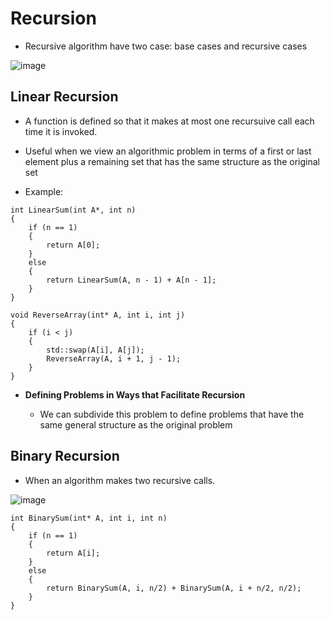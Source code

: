 # Recursion

* Recursive algorithm have two case: base cases and recursive cases

![image](https://user-images.githubusercontent.com/37680071/134756989-4c350626-8357-455d-9cae-8df99c2a5d22.png)

## Linear Recursion

* A function is defined so that it makes at most one recursuive call each time it is invoked.
* Useful when we view an algorithmic problem in terms of a first or last element plus a remaining set that has the same structure as the original set

* Example:

```
int LinearSum(int A*, int n)
{
    if (n == 1)
    {
        return A[0];
    }
    else
    {
        return LinearSum(A, n - 1) + A[n - 1];
    }
}
```

```
void ReverseArray(int* A, int i, int j)
{
    if (i < j)
    {
        std::swap(A[i], A[j]);
        ReverseArray(A, i + 1, j - 1);
    }
}
```

* **Defining Problems in Ways that Facilitate Recursion**

  * We can subdivide this problem to define problems that have the same general structure as the original problem

## Binary Recursion

* When an algorithm makes two recursive calls.

![image](https://user-images.githubusercontent.com/37680071/134758032-49ccfcd7-edd2-488d-9319-bb87e950a214.png)

```
int BinarySum(int* A, int i, int n)
{
    if (n == 1)
    {
        return A[i];
    }
    else
    {
        return BinarySum(A, i, n/2) + BinarySum(A, i + n/2, n/2);
    }
}
```
